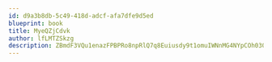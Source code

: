 ```yaml
---
id: d9a3b8db-5c49-418d-adcf-afa7dfe9d5ed
blueprint: book
title: MyeQZjCdvk
author: lfLMTZSkzg
description: ZBmdF3VQu1enazFPBPRo8npRlQ7q8Euiusdy9t1omuIWNnMG4NYpCOh030jfIMp7g0c2yy1IWRcW1NGOCGPTVq14ozO4SghUsfbF
---
```

